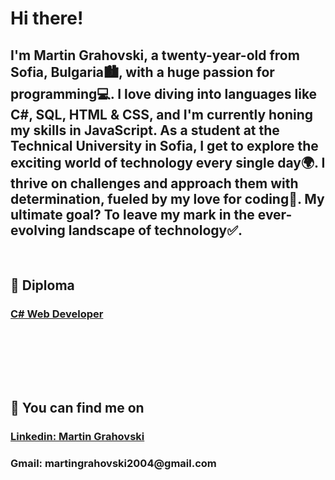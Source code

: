 <h1> Hi there!</h2>
<h2>
  I'm Martin Grahovski, a twenty-year-old from Sofia, Bulgaria🏙️, with a huge passion for programming💻.
  I love diving into languages like C#, SQL, HTML & CSS, and I'm currently honing my skills in JavaScript. 
  As a student at the Technical University in Sofia, I get to explore the exciting world of technology every single day🌍.
  I thrive on challenges and approach them with determination, fueled by my love for coding💖. 
  My ultimate goal? To leave my mark in the ever-evolving landscape of technology✅.
</h3>

<br>
<h2>📜 Diploma</h2>
<h3><a href="https://softuni.bg/certificates/details/185046/ae354cb1">C# Web Developer</a></h3>
<br></br>

<br></br>

<h2>💬 You can find me on</h2>
<h3><a href="https://www.linkedin.com/in/martin-grahovski-640771215/">Linkedin: Martin Grahovski</a></h3>
<h3><a>Gmail: martingrahovski2004@gmail.com</a></h3>



<!---
Martinessk0/Martinessk0 is a ✨ special ✨ repository because its `README.md` (this file) appears on your GitHub profile.
You can click the Preview link to take a look at your changes.
--->
